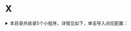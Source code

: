 # X
<details>
<summary>
本目录共收录5个小程序，详情见如下，单击导入对应配置：
</summary>

 自动导入功能依赖 [【神机模块】](https://raw.githubusercontent.com/zirawell/R-Store/main/Rule/Surge/Redirect/DivineEngine.sgmodule)
- [享道出行](https://surge.app/install-module?url=https%3A%2F%2Fraw.githubusercontent.com%2Fzirawell%2FR-Store%2Fmain%2FRule%2FSurge%2FAdblock%2FApplet%2FWechat%2FX%2F%E4%BA%AB%E9%81%93%E5%87%BA%E8%A1%8C%2Fxiangdao.sgmodule)
- [小兔充充](https://surge.app/install-module?url=https%3A%2F%2Fraw.githubusercontent.com%2Fzirawell%2FR-Store%2Fmain%2FRule%2FSurge%2FAdblock%2FApplet%2FWechat%2FX%2F%E5%B0%8F%E5%85%94%E5%85%85%E5%85%85%2Fxiaotucc.sgmodule)
- [小电充电](https://surge.app/install-module?url=https%3A%2F%2Fraw.githubusercontent.com%2Fzirawell%2FR-Store%2Fmain%2FRule%2FSurge%2FAdblock%2FApplet%2FWechat%2FX%2F%E5%B0%8F%E7%94%B5%E5%85%85%E7%94%B5%2Fxiandian.sgmodule)
- [携程旅行](https://surge.app/install-module?url=https%3A%2F%2Fraw.githubusercontent.com%2Fzirawell%2FR-Store%2Fmain%2FRule%2FSurge%2FAdblock%2FApplet%2FWechat%2FX%2F%E6%90%BA%E7%A8%8B%E6%97%85%E8%A1%8C%2Fctrip.sgmodule)
- [星巴克](https://surge.app/install-module?url=https%3A%2F%2Fraw.githubusercontent.com%2Fzirawell%2FR-Store%2Fmain%2FRule%2FSurge%2FAdblock%2FApplet%2FWechat%2FX%2F%E6%98%9F%E5%B7%B4%E5%85%8B%2Fstarbucks.sgmodule)

</details>